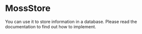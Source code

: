 # MossStore
You can use it to store information in a database. Please read the documentation to find out how to implement.
